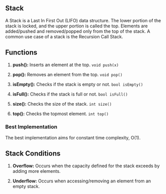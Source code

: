 
## Stack

A Stack is a Last In First Out (LIFO) data structure. The lower portion of the stack is locked, and the upper portion is called the top. Elements are added/pushed and removed/popped only from the top of the stack. A common use case of a stack is the Recursion Call Stack.

## Functions

1. **push():** Inserts an element at the top. `void push(x)`

2. **pop():** Removes an element from the top. `void pop()`

3. **isEmpty():** Checks if the stack is empty or not. `bool isEmpty()`

4. **isFull():** Checks if the stack is full or not. `bool isFull()`

5. **size():** Checks the size of the stack. `int size()`

6. **top():** Checks the topmost element. `int top()`

### Best Implementation

The best implementation aims for constant time complexity, O(1).

## Stack Conditions

1. **Overflow:** Occurs when the capacity defined for the stack exceeds by adding more elements.

2. **Underflow:** Occurs when accessing/removing an element from an empty stack.
